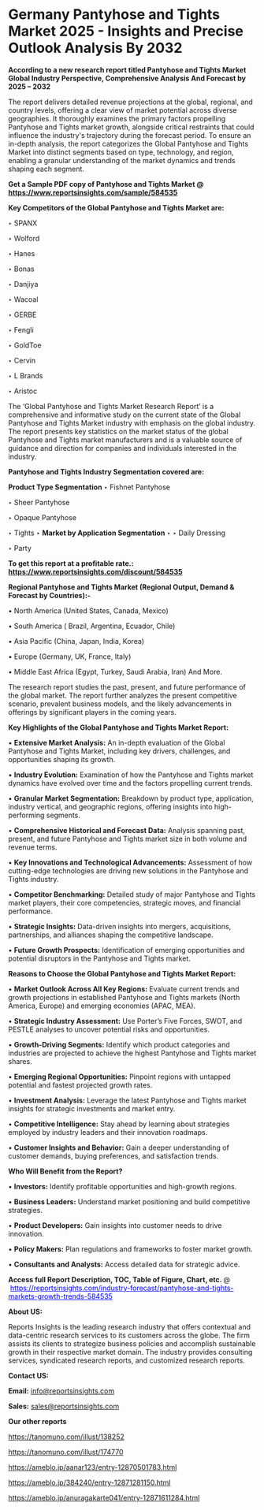 # Germany Pantyhose and Tights Market 2025 - Insights and Precise Outlook Analysis By 2032

<strong>According to a new research report titled Pantyhose and Tights Market Global Industry Perspective, Comprehensive Analysis And Forecast by 2025 – 2032</strong>

The report delivers detailed revenue projections at the global, regional, and country levels, offering a clear view of market potential across diverse geographies. It thoroughly examines the primary factors propelling Pantyhose and Tights market growth, alongside critical restraints that could influence the industry's trajectory during the forecast period. To ensure an in-depth analysis, the report categorizes the Global Pantyhose and Tights Market into distinct segments based on type, technology, and region, enabling a granular understanding of the market dynamics and trends shaping each segment.

<strong>Get a Sample PDF copy of Pantyhose and Tights Market </strong><strong>@<a href=https://www.reportsinsights.com/sample/584535 style=color:#0000ff;> https://www.reportsinsights.com/sample/584535</a></strong></font>

<strong>Key Competitors of the Global Pantyhose and Tights Market are:</strong>

‣ SPANX

‣ Wolford

‣ Hanes

‣ Bonas

‣ Danjiya

‣ Wacoal

‣ GERBE

‣ Fengli

‣ GoldToe

‣ Cervin

‣ L Brands

‣ Aristoc

The ‘Global Pantyhose and Tights Market Research Report’ is a comprehensive and informative study on the current state of the Global Pantyhose and Tights Market industry with emphasis on the global industry. The report presents key statistics on the market status of the global Pantyhose and Tights market manufacturers and is a valuable source of guidance and direction for companies and individuals interested in the industry.

<strong>Pantyhose and Tights Industry Segmentation covered are:</strong>

<strong>Product Type Segmentation</strong>
‣
Fishnet Pantyhose

‣ Sheer Pantyhose

‣ Opaque Pantyhose

‣ Tights
‣ 
<strong>Market by Application Segmentation</strong>
‣
‣  Daily Dressing

‣ Party

<strong>To get this report at a profitable rate.: <a href=https://www.reportsinsights.com/discount/584535 style=color:#0000ff;>https://www.reportsinsights.com/discount/584535</a></strong></font>

<strong>Regional Pantyhose and Tights Market (Regional Output, Demand &amp; Forecast by Countries):-</strong>

• North America (United States, Canada, Mexico)

• South America ( Brazil, Argentina, Ecuador, Chile)

• Asia Pacific (China, Japan, India, Korea)

• Europe (Germany, UK, France, Italy)

• Middle East Africa (Egypt, Turkey, Saudi Arabia, Iran) And More.

The research report studies the past, present, and future performance of the global market. The report further analyzes the present competitive scenario, prevalent business models, and the likely advancements in offerings by significant players in the coming years.

<strong>Key Highlights of the Global Pantyhose and Tights Market Report:</strong>

• <strong>Extensive Market Analysis:</strong> An in-depth evaluation of the Global Pantyhose and Tights Market, including key drivers, challenges, and opportunities shaping its growth.

• <strong>Industry Evolution:</strong> Examination of how the Pantyhose and Tights market dynamics have evolved over time and the factors propelling current trends.

• <strong>Granular Market Segmentation:</strong> Breakdown by product type, application, industry vertical, and geographic regions, offering insights into high-performing segments.

• <strong>Comprehensive Historical and Forecast Data:</strong> Analysis spanning past, present, and future Pantyhose and Tights market size in both volume and revenue terms.

• <strong>Key Innovations and Technological Advancements:</strong> Assessment of how cutting-edge technologies are driving new solutions in the Pantyhose and Tights industry.

• <strong>Competitor Benchmarking:</strong> Detailed study of major Pantyhose and Tights market players, their core competencies, strategic moves, and financial performance.

• <strong>Strategic Insights:</strong> Data-driven insights into mergers, acquisitions, partnerships, and alliances shaping the competitive landscape.

• <strong>Future Growth Prospects:</strong> Identification of emerging opportunities and potential disruptors in the Pantyhose and Tights market.

<strong>Reasons to Choose the Global Pantyhose and Tights Market Report:</strong>

• <strong>Market Outlook Across All Key Regions:</strong> Evaluate current trends and growth projections in established Pantyhose and Tights markets (North America, Europe) and emerging economies (APAC, MEA).

• <strong>Strategic Industry Assessment:</strong> Use Porter’s Five Forces, SWOT, and PESTLE analyses to uncover potential risks and opportunities.

• <strong>Growth-Driving Segments:</strong> Identify which product categories and industries are projected to achieve the highest Pantyhose and Tights market shares.

• <strong>Emerging Regional Opportunities:</strong> Pinpoint regions with untapped potential and fastest projected growth rates.

• <strong>Investment Analysis:</strong> Leverage the latest Pantyhose and Tights market insights for strategic investments and market entry.

• <strong>Competitive Intelligence:</strong> Stay ahead by learning about strategies employed by industry leaders and their innovation roadmaps.

• <strong>Customer Insights and Behavior:</strong> Gain a deeper understanding of customer demands, buying preferences, and satisfaction trends.

<strong>Who Will Benefit from the Report?</strong>

• <strong>Investors:</strong> Identify profitable opportunities and high-growth regions.

• <strong>Business Leaders:</strong> Understand market positioning and build competitive strategies.

• <strong>Product Developers:</strong> Gain insights into customer needs to drive innovation.

• <strong>Policy Makers:</strong> Plan regulations and frameworks to foster market growth.

• <strong>Consultants and Analysts:</strong> Access detailed data for strategic advice.
</ul>
<strong>Access full Report Description, TOC, Table of Figure, Chart, etc. </strong>@  <a href=https://reportsinsights.com/industry-forecast/pantyhose-and-tights-markets-growth-trends-584535 style=color:#0000ff;>https://reportsinsights.com/industry-forecast/pantyhose-and-tights-markets-growth-trends-584535</a></font>

<strong><strong>About US</strong>:</strong>

Reports Insights is the leading research industry that offers contextual and data-centric research services to its customers across the globe. The firm assists its clients to strategize business policies and accomplish sustainable growth in their respective market domain. The industry provides consulting services, syndicated research reports, and customized research reports.

<strong>Contact US:</strong>

<p class=""""><b>Email:</b> <a href=mailto:info@reportsinsights.com>info@reportsinsights.com</a></p>
<p class=""""><b>Sales:</b> <a href=mailto:sales@reportsinsights.com>sales@reportsinsights.com</a></p>

<strong>Our other reports</strong>

<a href=https://tanomuno.com/illust/138252>https://tanomuno.com/illust/138252</a>

<a href=https://tanomuno.com/illust/174770>https://tanomuno.com/illust/174770</a>

<a href=https://ameblo.jp/aanar123/entry-12870501783.html>https://ameblo.jp/aanar123/entry-12870501783.html</a>

<a href=https://ameblo.jp/384240/entry-12871281150.html>https://ameblo.jp/384240/entry-12871281150.html</a>

<a href=https://ameblo.jp/anuragakarte041/entry-12871611284.html>https://ameblo.jp/anuragakarte041/entry-12871611284.html</a>
